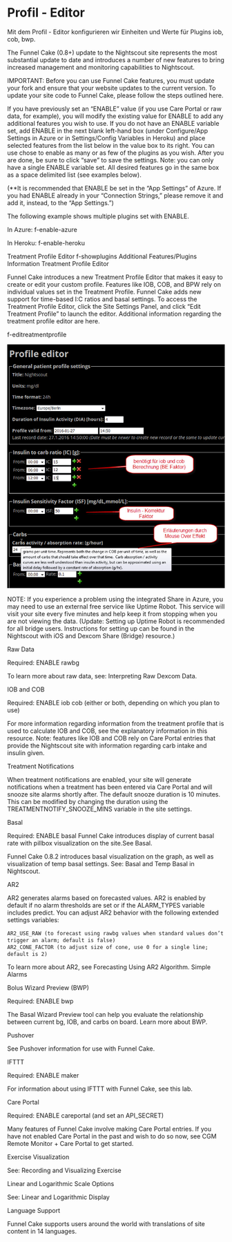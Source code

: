 # Profil - Editor


Mit dem Profil - Editor konfigurieren wir Einheiten und Werte für Plugins iob, cob, bwp.



The Funnel Cake (0.8+) update to the Nightscout site represents the most substantial update to date and introduces a number of new features to bring increased management and monitoring capabilities to Nightscout.


IMPORTANT: Before you can use Funnel Cake features, you must update your fork and ensure that your website updates to the current version. To update your site code to Funnel Cake, please follow the steps outlined here.



If you have previously set an “ENABLE” value (if you use Care Portal or raw data, for example), you will modify the existing value for ENABLE to add any additional features you wish to use. If you do not have an ENABLE variable set, add ENABLE in the next blank left-hand box (under Configure/App Settings in Azure or in Settings/Config Variables in Heroku) and place selected features from the list below in the value box to its right. You can use chose to enable as many or as few of the plugins as you wish. After you are done, be sure to click “save” to save the settings. Note: you can only have a single ENABLE variable set. All desired features go in the same box as a space delimited list (see examples below).

(**It is recommended that ENABLE be set in the “App Settings” of Azure. If you had ENABLE already in your “Connection Strings,” please remove it and add it, instead, to the “App Settings.”)

The following example shows multiple plugins set with ENABLE.

In Azure:
f-enable-azure

In Heroku:
f-enable-heroku








Treatment Profile Editor
f-showplugins
Additional Features/Plugins Information
Treatment Profile Editor

Funnel Cake introduces a new Treatment Profile Editor that makes it easy to create or edit your custom profile. Features like IOB, COB, and BPW rely on individual values set in the Treatment Profile. Funnel Cake adds new support for time-based I:C ratios and basal settings. To access the Treatment Profile Editor, click the Site Settings Panel, and click “Edit Treatment Profile” to launch the editor. Additional information regarding the treatment profile editor are here.

f-editreatmentprofile


![nightscout_plugin_config](../images/nightscout/nightscout_plugin_config.jpg)


NOTE: If you experience a problem using the integrated Share in Azure, you may need to use an external free service like Uptime Robot. This service will visit your site every five minutes and help keep it from stopping when you are not viewing the data. (Update: Setting up Uptime Robot is recommended for all bridge users. Instructions for setting up can be found in the Nightscout with iOS and Dexcom Share (Bridge) resource.)

Raw Data

Required: ENABLE rawbg

To learn more about raw data, see: Interpreting Raw Dexcom Data.

IOB and COB

Required: ENABLE iob cob (either or both, depending on which you plan to use)

For more information regarding information from the treatment profile that is used to calculate IOB and COB, see the explanatory information in this resource. Note: features like IOB and COB rely on Care Portal entries that provide the Nightscout site with information regarding carb intake and insulin given.

Treatment Notifications

When treatment notifications are enabled, your site will generate notifications when a treatment has been entered via Care Portal and will snooze site alarms shortly after. The default snooze duration is 10 minutes. This can be modified by changing the duration using the TREATMENTNOTIFY_SNOOZE_MINS variable in the site settings.



Basal

Required: ENABLE basal
Funnel Cake introduces display of current basal rate with pillbox visualization on the site.See Basal.

Funnel Cake 0.8.2 introduces basal visualization on the graph, as well as visualization of temp basal settings. See: Basal and Temp Basal in Nightscout.

AR2

AR2 generates alarms based on forecasted values. AR2 is enabled by default if no alarm thresholds are set or if the ALARM_TYPES variable includes predict. You can adjust AR2 behavior with the following extended settings variables:

    AR2_USE_RAW (to forecast using rawbg values when standard values don’t trigger an alarm; default is false)
    AR2_CONE_FACTOR (to adjust size of cone, use 0 for a single line; default is 2)

To learn more about AR2, see Forecasting Using AR2 Algorithm.
Simple Alarms



Bolus Wizard Preview (BWP)

Required: ENABLE bwp

The Basal Wizard Preview tool can help you evaluate the relationship between current bg, IOB, and carbs on board. Learn more about BWP.

Pushover

See Pushover information for use with Funnel Cake.

IFTTT

Required: ENABLE maker

For information about using IFTTT with Funnel Cake, see this lab.

Care Portal

Required: ENABLE careportal (and set an API_SECRET)

Many features of Funnel Cake involve making Care Portal entries. If you have not enabled Care Portal in the past and wish to do so now, see CGM Remote Monitor + Care Portal to get started.

Exercise Visualization

See: Recording and Visualizing Exercise

Linear and Logarithmic Scale Options

See: Linear and Logarithmic Display

Language Support

Funnel Cake supports users around the world with translations of site content in 14 languages.




    
    
    


